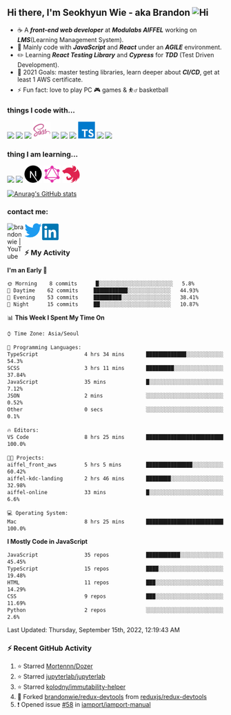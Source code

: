 ## Hi there, I'm Seokhyun Wie - aka Brandon <img src='https://qpluspicture.oss-cn-beijing.aliyuncs.com/6LjjQA/Hi.gif' alt='Hi' width="24"/>

- ☕ A _**front-end web developer**_ at _**Modulabs AIFFEL**_ working on _**LMS**_(Learning Management System).
- 🔄 Mainly code with _**JavaScript**_ and _**React**_ under an _**AGILE**_ environment.
- ✏️ Learning _**React Testing Library**_ and _**Cypress**_ for _**TDD**_ (Test Driven Development).
- 🎯 2021 Goals: master testing libraries, learn deeper about _**CI/CD**_, get at least 1 AWS certificate.
- ⚡ Fun fact: love to play PC 🎮 games️ \& ⛹️‍♂️ basketball

### things I code with...

<img src="https://cdn.jsdelivr.net/gh/devicons/devicon/icons/vscode/vscode-original.svg" width="40px"> <img src="https://cdn.jsdelivr.net/gh/devicons/devicon@latest/icons/javascript/javascript-original.svg" width="40px"> <img src="https://cdn.jsdelivr.net/gh/devicons/devicon@latest/icons/react/react-original.svg" width="40px"> <img src="https://raw.githubusercontent.com/devicons/devicon/master/icons/sass/sass-original.svg" width="40px"> <img src="https://cdn.jsdelivr.net/gh/devicons/devicon@latest/icons/git/git-original.svg" width="40px"> <img src="https://cdn.jsdelivr.net/gh/devicons/devicon/icons/github/github-original.svg" width="40px"> <img src="https://cdn.jsdelivr.net/gh/devicons/devicon/icons/amazonwebservices/amazonwebservices-original.svg" width="40px"> <img src="https://raw.githubusercontent.com/devicons/devicon/master/icons/typescript/typescript-original.svg" width="40px"> <img src="https://cdn.jsdelivr.net/gh/devicons/devicon@latest/icons/mongodb/mongodb-original.svg" width="40px"> <img src="https://cdn.jsdelivr.net/gh/devicons/devicon@latest/icons/nodejs/nodejs-plain.svg" width="40px">

### thing I am learning...

<img src="https://cdn.jsdelivr.net/gh/devicons/devicon/icons/jest/jest-plain.svg" width="40px"> <img src="https://icons-for-free.com/iconfiles/png/512/cypress-1324440144114984250.png" width="40px"> <img src="https://raw.githubusercontent.com/devicons/devicon/master/icons/nextjs/nextjs-original.svg" width="40px"> <img src="https://raw.githubusercontent.com/devicons/devicon/master/icons/graphql/graphql-plain.svg" width="40px"> <img src="https://raw.githubusercontent.com/devicons/devicon/master/icons/nestjs/nestjs-plain.svg" width="40px">

<!-- GitHub Stats -->

[![Anurag's GitHub stats](https://github-readme-stats.vercel.app/api?username=brandonwie&show_icons=true&title_color=ffc857&icon_color=8ac926&text_color=daf7dc&bg_color=151515&hide=stars&custom_title=Brandon's GitHub Stats)](https://github.com/anuraghazra/github-readme-stats)

### contact me:

[<img align="left" alt="brandonwie | YouTube" width="40px" src="https://iconape.com/wp-content/png_logo_vector/youtube-social-white-squircle.png" />][youtube] [<img align="left" alt="brandonwie | Twitter" width="40px" src="https://raw.githubusercontent.com/devicons/devicon/master/icons/twitter/twitter-original.svg" />][twitter] [<img align="left" alt="brandonwie | LinkedIn" width="40px" src="https://raw.githubusercontent.com/devicons/devicon/master/icons/linkedin/linkedin-original.svg" />][linkedin]

<br />
<br />

### ⚡ My Activity

<!--START_SECTION:waka-->
**I'm an Early 🐤** 

```text
🌞 Morning    8 commits      █░░░░░░░░░░░░░░░░░░░░░░░░   5.8% 
🌆 Daytime    62 commits     ███████████░░░░░░░░░░░░░░   44.93% 
🌃 Evening    53 commits     █████████░░░░░░░░░░░░░░░░   38.41% 
🌙 Night      15 commits     ██░░░░░░░░░░░░░░░░░░░░░░░   10.87%

```


📊 **This Week I Spent My Time On** 

```text
⌚︎ Time Zone: Asia/Seoul

💬 Programming Languages: 
TypeScript               4 hrs 34 mins       █████████████░░░░░░░░░░░░   54.3% 
SCSS                     3 hrs 11 mins       █████████░░░░░░░░░░░░░░░░   37.84% 
JavaScript               35 mins             █░░░░░░░░░░░░░░░░░░░░░░░░   7.12% 
JSON                     2 mins              ░░░░░░░░░░░░░░░░░░░░░░░░░   0.52% 
Other                    0 secs              ░░░░░░░░░░░░░░░░░░░░░░░░░   0.1%

🔥 Editors: 
VS Code                  8 hrs 25 mins       █████████████████████████   100.0%

🐱‍💻 Projects: 
aiffel_front_aws         5 hrs 5 mins        ███████████████░░░░░░░░░░   60.42% 
aiffel-kdc-landing       2 hrs 46 mins       ████████░░░░░░░░░░░░░░░░░   32.98% 
aiffel-online            33 mins             █░░░░░░░░░░░░░░░░░░░░░░░░   6.6%

💻 Operating System: 
Mac                      8 hrs 25 mins       █████████████████████████   100.0%

```

**I Mostly Code in JavaScript** 

```text
JavaScript               35 repos            ███████████░░░░░░░░░░░░░░   45.45% 
TypeScript               15 repos            ████░░░░░░░░░░░░░░░░░░░░░   19.48% 
HTML                     11 repos            ███░░░░░░░░░░░░░░░░░░░░░░   14.29% 
CSS                      9 repos             ███░░░░░░░░░░░░░░░░░░░░░░   11.69% 
Python                   2 repos             ░░░░░░░░░░░░░░░░░░░░░░░░░   2.6%

```



<!--END_SECTION:waka-->

<!--RECENT_ACTIVITY:last_update-->
Last Updated: Thursday, September 15th, 2022, 12:19:43 AM
<!--RECENT_ACTIVITY:last_update_end-->

### ⚡ Recent GitHub Activity

<!--RECENT_ACTIVITY:start-->
1. ⭐ Starred [Mortennn/Dozer](https://github.com/Mortennn/Dozer)
2. ⭐ Starred [jupyterlab/jupyterlab](https://github.com/jupyterlab/jupyterlab)
3. ⭐ Starred [kolodny/immutability-helper](https://github.com/kolodny/immutability-helper)
4. 🔱 Forked [brandonwie/redux-devtools](https://github.com/brandonwie/redux-devtools) from [reduxjs/redux-devtools](https://github.com/reduxjs/redux-devtools)
5. ❗️ Opened issue [#58](https://github.com/iamport/iamport-manual/issues/58) in [iamport/iamport-manual](https://github.com/iamport/iamport-manual)
<!--RECENT_ACTIVITY:end-->

[youtube]: https://www.youtube.com/channel/UC7tk3UT7nn3cZNC2KBdb-4Q
[linkedin]: https://linkedin.com/in/brandonwie
[twitter]: https://twitter.com/brandonwie
